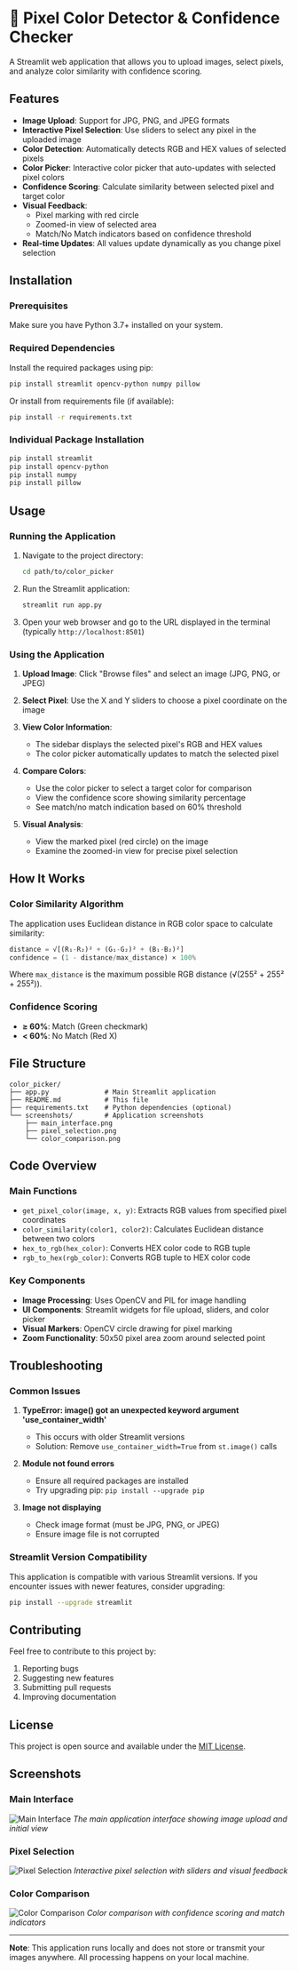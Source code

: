 # 🎨 Pixel Color Detector & Confidence Checker

A Streamlit web application that allows you to upload images, select pixels, and analyze color similarity with confidence scoring.

## Features

- **Image Upload**: Support for JPG, PNG, and JPEG formats
- **Interactive Pixel Selection**: Use sliders to select any pixel in the uploaded image
- **Color Detection**: Automatically detects RGB and HEX values of selected pixels
- **Color Picker**: Interactive color picker that auto-updates with selected pixel colors
- **Confidence Scoring**: Calculate similarity between selected pixel and target color
- **Visual Feedback**: 
  - Pixel marking with red circle
  - Zoomed-in view of selected area
  - Match/No Match indicators based on confidence threshold
- **Real-time Updates**: All values update dynamically as you change pixel selection

## Installation

### Prerequisites

Make sure you have Python 3.7+ installed on your system.

### Required Dependencies

Install the required packages using pip:

```bash
pip install streamlit opencv-python numpy pillow
```

Or install from requirements file (if available):

```bash
pip install -r requirements.txt
```

### Individual Package Installation

```bash
pip install streamlit
pip install opencv-python
pip install numpy
pip install pillow
```

## Usage

### Running the Application

1. Navigate to the project directory:
   ```bash
   cd path/to/color_picker
   ```

2. Run the Streamlit application:
   ```bash
   streamlit run app.py
   ```

3. Open your web browser and go to the URL displayed in the terminal (typically `http://localhost:8501`)

### Using the Application

1. **Upload Image**: Click "Browse files" and select an image (JPG, PNG, or JPEG)

2. **Select Pixel**: Use the X and Y sliders to choose a pixel coordinate on the image

3. **View Color Information**: 
   - The sidebar displays the selected pixel's RGB and HEX values
   - The color picker automatically updates to match the selected pixel

4. **Compare Colors**: 
   - Use the color picker to select a target color for comparison
   - View the confidence score showing similarity percentage
   - See match/no match indication based on 60% threshold

5. **Visual Analysis**:
   - View the marked pixel (red circle) on the image
   - Examine the zoomed-in view for precise pixel selection

## How It Works

### Color Similarity Algorithm

The application uses Euclidean distance in RGB color space to calculate similarity:

```python
distance = √[(R₁-R₂)² + (G₁-G₂)² + (B₁-B₂)²]
confidence = (1 - distance/max_distance) × 100%
```

Where `max_distance` is the maximum possible RGB distance (√(255² + 255² + 255²)).

### Confidence Scoring

- **≥ 60%**: Match (Green checkmark)
- **< 60%**: No Match (Red X)

## File Structure

```
color_picker/
├── app.py              # Main Streamlit application
├── README.md           # This file
├── requirements.txt    # Python dependencies (optional)
└── screenshots/        # Application screenshots
    ├── main_interface.png
    ├── pixel_selection.png
    └── color_comparison.png
```

## Code Overview

### Main Functions

- `get_pixel_color(image, x, y)`: Extracts RGB values from specified pixel coordinates
- `color_similarity(color1, color2)`: Calculates Euclidean distance between two colors
- `hex_to_rgb(hex_color)`: Converts HEX color code to RGB tuple
- `rgb_to_hex(rgb_color)`: Converts RGB tuple to HEX color code

### Key Components

- **Image Processing**: Uses OpenCV and PIL for image handling
- **UI Components**: Streamlit widgets for file upload, sliders, and color picker
- **Visual Markers**: OpenCV circle drawing for pixel marking
- **Zoom Functionality**: 50x50 pixel area zoom around selected point

## Troubleshooting

### Common Issues

1. **TypeError: image() got an unexpected keyword argument 'use_container_width'**
   - This occurs with older Streamlit versions
   - Solution: Remove `use_container_width=True` from `st.image()` calls

2. **Module not found errors**
   - Ensure all required packages are installed
   - Try upgrading pip: `pip install --upgrade pip`

3. **Image not displaying**
   - Check image format (must be JPG, PNG, or JPEG)
   - Ensure image file is not corrupted

### Streamlit Version Compatibility

This application is compatible with various Streamlit versions. If you encounter issues with newer features, consider upgrading:

```bash
pip install --upgrade streamlit
```

## Contributing

Feel free to contribute to this project by:

1. Reporting bugs
2. Suggesting new features
3. Submitting pull requests
4. Improving documentation

## License

This project is open source and available under the [MIT License](LICENSE).

## Screenshots

### Main Interface
![Main Interface](screenshots/main_interface.png)
*The main application interface showing image upload and initial view*

### Pixel Selection
![Pixel Selection](screenshots/pixel_selection.png)
*Interactive pixel selection with sliders and visual feedback*

### Color Comparison
![Color Comparison](screenshots/color_comparison.png)
*Color comparison with confidence scoring and match indicators*

---

**Note**: This application runs locally and does not store or transmit your images anywhere. All processing happens on your local machine.
